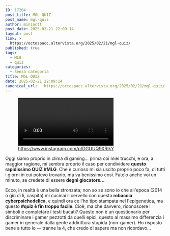 ```yaml
---
ID: 17204
post_title: MGL QUIZ
post_name: mgl-quiz
author: minioctt
post_date: 2025-02-21 22:09:14
layout: post
link: >
  https://octospacc.altervista.org/2025/02/21/mgl-quiz/
published: true
tags:
  - MLG
  - quiz
categories:
  - Senza categoria
title: MGL QUIZ
date: 2025-02-21 22:09:14
canonical_url:   https://octospacc.altervista.org/2025/02/21/mgl-quiz/
---
```

<!-- wp:video {"id":17203} -->
<figure class="wp-block-video"><video controls loop src="{{site.cdnurl}}/assets/uploads/2025/02/91601442afa7429883c3f6363a4bcb6b.mp4"></video><figcaption class="wp-element-caption"><a href="https://www.instagram.com/p/DGUUQ9XRIkY">https://www.instagram.com/p/DGUUQ9XRIkY</a></figcaption></figure>
<!-- /wp:video -->

<!-- wp:paragraph -->
<p>Oggi siamo proprio in clima di gaming... prima coi miei trucchi, e ora, a maggior ragione, mi sembra proprio il caso per condividere <strong>questo rapidissimo QUIZ #MLG</strong>. Che è curioso mi sia uscito proprio poco fa, di tutti i giorni in cui potevo trovarlo, ma va benissimo così. Fatelo anche voi un minuto, se credete di essere <strong>degni giocators...</strong></p>
<!-- /wp:paragraph -->

<!-- wp:paragraph -->
<p>Ecco, in realtà è una bella stronzata; non so se sono io che all'epoca (2014 o giù di lì, caspita) mi cucinai il cervello con questa <strong>robaccia cyberpsichedelica</strong>, e quindi ora ce l'ho tipo stampata nel l'epigenetica, ma questo <strong>#quiz è fin troppo facile</strong>. Cioè, ma che davvero, riconoscere i simboli e completare i testi bucati? Questo non è un questionario per discriminare i gamer pezzotti da quelli epici, questo al massimo differenzia i gamer in generale dalla gente addirittura stupida (non-gamer). Ho risposto bene a tutto io — tranne la 4, che credo di sapere ma non ricordavo...</p>
<!-- /wp:paragraph -->